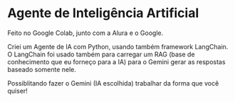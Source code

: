 # Agente de Inteligência Artificial

<p>Feito no Google Colab, junto com a Alura e o Google.</p>
<p>Criei um Agente de IA com Python, usando também framework LangChain. O LangChain foi usado também para carregar um RAG (base de conhecimento que eu forneço para a IA) para o Gemini gerar as respostas baseado somente nele.</p>
<p>Possiblitando fazer o Gemini (IA escolhida) trabalhar da forma que você quiser!</p>
